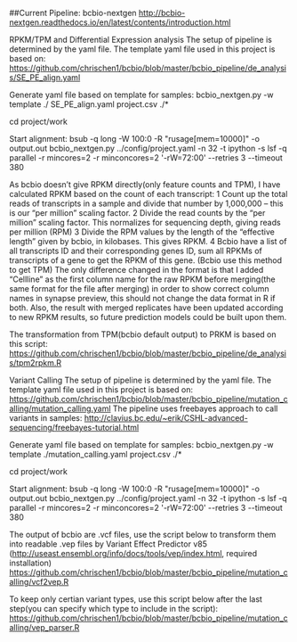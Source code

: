 ##Current Pipeline: bcbio-nextgen
http://bcbio-nextgen.readthedocs.io/en/latest/contents/introduction.html

RPKM/TPM and Differential Expression analysis 
The setup of pipeline is determined by the yaml file. The template yaml file used in this project is based on:
https://github.com/chrischen1/bcbio/blob/master/bcbio_pipeline/de_analysis/SE_PE_align.yaml

Generate yaml file based on template for samples:
bcbio_nextgen.py -w template ./ SE_PE_align.yaml project.csv ./*

cd project/work

Start alignment:
bsub -q long -W 100:0 -R "rusage[mem=10000]" -o output.out bcbio_nextgen.py ../config/project.yaml -n 32 -t ipython -s lsf -q parallel -r mincores=2 -r minconcores=2 '-rW=72:00' --retries 3 --timeout 380

As bcbio doesn’t give RPKM directly(only feature counts and TPM), I have calculated RPKM based on the count of each transcript:
1 Count up the total reads of transcripts in a sample and divide that number by 1,000,000 – this is our “per million” scaling factor.
2 Divide the read counts by the “per million” scaling factor. This normalizes for sequencing depth, giving reads per million (RPM)
3 Divide the RPM values by the length of the “effective length” given by bcbio, in kilobases. This gives RPKM.
4 Bcbio have a list of all transcripts ID and their corresponding genes ID, sum all RPKMs of transcripts of a gene to get the RPKM of this gene. (Bcbio use this method to get TPM) 
The only difference changed in the format is that I added “Cellline” as the first column name for the raw RPKM before merging(the same format for the file after merging) in order to show correct column names in synapse preview, this should not change the data format in R if both. Also, the result with merged replicates have been updated according to new RPKM results, so future prediction models could be built upon them.

The transformation from TPM(bcbio default output) to PRKM is based on this script:
https://github.com/chrischen1/bcbio/blob/master/bcbio_pipeline/de_analysis/tpm2rpkm.R

Variant Calling
The setup of pipeline is determined by the yaml file. The template yaml file used in this project is based on:
https://github.com/chrischen1/bcbio/blob/master/bcbio_pipeline/mutation_calling/mutation_calling.yaml
The pipeline uses freebayes approach to call variants in samples:
http://clavius.bc.edu/~erik/CSHL-advanced-sequencing/freebayes-tutorial.html

Generate yaml file based on template for samples:
bcbio_nextgen.py -w template ./mutation_calling.yaml project.csv ./*

cd project/work

Start alignment:
bsub -q long -W 100:0 -R "rusage[mem=10000]" -o output.out bcbio_nextgen.py ../config/project.yaml -n 32 -t ipython -s lsf -q parallel -r mincores=2 -r minconcores=2 '-rW=72:00' --retries 3 --timeout 380

The output of bcbio are .vcf files, use the script below to transform them into readable .vep files by Variant Effect Predictor v85 (http://useast.ensembl.org/info/docs/tools/vep/index.html, required installation)
https://github.com/chrischen1/bcbio/blob/master/bcbio_pipeline/mutation_calling/vcf2vep.R

To keep only certian variant types, use this script below after the last step(you can specify which type to include in the script):
https://github.com/chrischen1/bcbio/blob/master/bcbio_pipeline/mutation_calling/vep_parser.R
